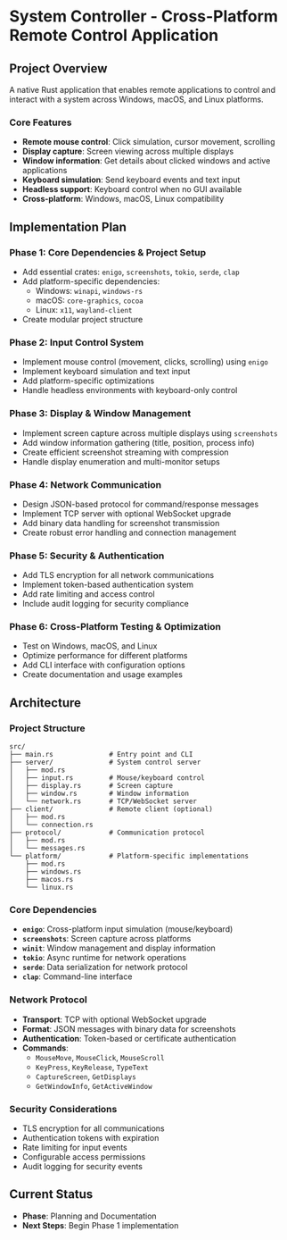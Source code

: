 # System Controller - Cross-Platform Remote Control Application

## Project Overview

A native Rust application that enables remote applications to control and interact with a system across Windows, macOS, and Linux platforms.

### Core Features
- **Remote mouse control**: Click simulation, cursor movement, scrolling
- **Display capture**: Screen viewing across multiple displays  
- **Window information**: Get details about clicked windows and active applications
- **Keyboard simulation**: Send keyboard events and text input
- **Headless support**: Keyboard control when no GUI available
- **Cross-platform**: Windows, macOS, Linux compatibility

## Implementation Plan

### Phase 1: Core Dependencies & Project Setup
- Add essential crates: `enigo`, `screenshots`, `tokio`, `serde`, `clap`
- Add platform-specific dependencies:
  - Windows: `winapi`, `windows-rs`
  - macOS: `core-graphics`, `cocoa`  
  - Linux: `x11`, `wayland-client`
- Create modular project structure

### Phase 2: Input Control System
- Implement mouse control (movement, clicks, scrolling) using `enigo`
- Implement keyboard simulation and text input
- Add platform-specific optimizations
- Handle headless environments with keyboard-only control

### Phase 3: Display & Window Management  
- Implement screen capture across multiple displays using `screenshots`
- Add window information gathering (title, position, process info)
- Create efficient screenshot streaming with compression
- Handle display enumeration and multi-monitor setups

### Phase 4: Network Communication
- Design JSON-based protocol for command/response messages
- Implement TCP server with optional WebSocket upgrade
- Add binary data handling for screenshot transmission
- Create robust error handling and connection management

### Phase 5: Security & Authentication
- Add TLS encryption for all network communications
- Implement token-based authentication system
- Add rate limiting and access control
- Include audit logging for security compliance

### Phase 6: Cross-Platform Testing & Optimization
- Test on Windows, macOS, and Linux
- Optimize performance for different platforms
- Add CLI interface with configuration options
- Create documentation and usage examples

## Architecture

### Project Structure
```
src/
├── main.rs              # Entry point and CLI
├── server/              # System control server
│   ├── mod.rs
│   ├── input.rs         # Mouse/keyboard control
│   ├── display.rs       # Screen capture
│   ├── window.rs        # Window information
│   └── network.rs       # TCP/WebSocket server
├── client/              # Remote client (optional)
│   ├── mod.rs
│   └── connection.rs
├── protocol/            # Communication protocol
│   ├── mod.rs
│   └── messages.rs
└── platform/            # Platform-specific implementations
    ├── mod.rs
    ├── windows.rs
    ├── macos.rs
    └── linux.rs
```

### Core Dependencies
- **`enigo`**: Cross-platform input simulation (mouse/keyboard)
- **`screenshots`**: Screen capture across platforms
- **`winit`**: Window management and display information
- **`tokio`**: Async runtime for network operations
- **`serde`**: Data serialization for network protocol
- **`clap`**: Command-line interface

### Network Protocol
- **Transport**: TCP with optional WebSocket upgrade
- **Format**: JSON messages with binary data for screenshots
- **Authentication**: Token-based or certificate authentication
- **Commands**: 
  - `MouseMove`, `MouseClick`, `MouseScroll`
  - `KeyPress`, `KeyRelease`, `TypeText`
  - `CaptureScreen`, `GetDisplays`
  - `GetWindowInfo`, `GetActiveWindow`

### Security Considerations
- TLS encryption for all communications
- Authentication tokens with expiration
- Rate limiting for input events
- Configurable access permissions
- Audit logging for security events

## Current Status
- **Phase**: Planning and Documentation
- **Next Steps**: Begin Phase 1 implementation